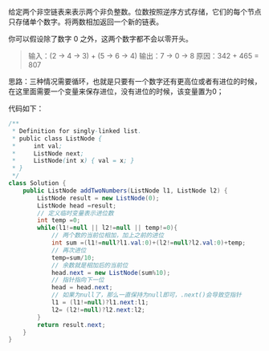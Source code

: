 给定两个非空链表来表示两个非负整数。位数按照逆序方式存储，它们的每个节点只存储单个数字。将两数相加返回一个新的链表。

你可以假设除了数字 0 之外，这两个数字都不会以零开头。

> 输入：(2 -> 4 -> 3) + (5 -> 6 -> 4)
> 输出：7 -> 0 -> 8
> 原因：342 + 465 = 807

思路：三种情况需要循环，也就是只要有一个数字还有更高位或者有进位的时候，在这里面需要一个变量来保存进位，没有进位的时候，该变量置为0；

代码如下：

```java
/**
 * Definition for singly-linked list.
 * public class ListNode {
 *     int val;
 *     ListNode next;
 *     ListNode(int x) { val = x; }
 * }
 */
class Solution {
    public ListNode addTwoNumbers(ListNode l1, ListNode l2) {
        ListNode result = new ListNode(0);
        ListNode head =result;
        // 定义临时变量表示进位数
        int temp =0;
        while(l1!=null || l2!=null || temp!=0){
            // 两个数的当前位相加，加上之前的进位
            int sum =(l1!=null?l1.val:0)+(l2!=null?l2.val:0)+temp;
            // 再次进位
            temp=sum/10;
            // 余数就是相加后的当前位
            head.next = new ListNode(sum%10);
            // 指针指向下一位
            head = head.next;
            // 如果为null了，那么一直保持为null即可，.next()会导致空指针
            l1 = (l1!=null)?l1.next:l1;
            l2= (l2!=null)?l2.next:l2;
        }
        return result.next;
    }
}
```
